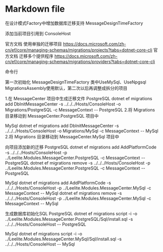 ﻿# Markdown file
在设计模式Factory中增加数据库迁移支持
MessageDesignTimeFactory

添加当前项目引用到 ConsoleHost

官方文档 使用单独的迁移项目
https://docs.microsoft.com/zh-cn/ef/core/managing-schemas/migrations/projects?tabs=dotnet-core-cli
官方文档 迁移多个提供程序
https://docs.microsoft.com/zh-cn/ef/core/managing-schemas/migrations/providers?tabs=dotnet-core-cli

命令行

第一次初始化
MessageDesignTimeFactory 类中UseMySql、UseNpgsql MigrationsAssembly使用默认，第二次以后再调整成拆分的项目

1.在 MessageCenter 项目中生成迁移文件
PostgreSQL
dotnet ef migrations add DbInitMessageCenter -s ../../../Hosts/ConsoleHost -o Migrations/PostgreSQL -c MessageContext -- PostgreSQL
2.将 Migrations 目录移动到 MessageCenter.PostgreSQL 项目中

MySql
dotnet ef migrations add DbInitMessageCenter -s ../../../Hosts/ConsoleHost -o Migrations/MySql -c MessageContext -- MySql
2.将 Migrations 目录移动到 MessageCenter.MySql 项目中


向项目添加新的迁移
PostgreSQL
dotnet ef migrations add AddPlatformCode -s ../../../Hosts/ConsoleHost -p ../Leelite.Modules.MessageCenter.PostgreSQL -c MessageContext -- PostgreSQL
dotnet ef migrations remove -s ../../../Hosts/ConsoleHost -p ../Leelite.Modules.MessageCenter.PostgreSQL -c MessageContext -- PostgreSQL

MySql
dotnet ef migrations add AddPlatformCode -s ../../../Hosts/ConsoleHost -p ../Leelite.Modules.MessageCenter.MySql -c MessageContext -- MySql
dotnet ef migrations remove -s ../../../Hosts/ConsoleHost -p ../Leelite.Modules.MessageCenter.MySql -c MessageContext -- MySql


生成数据库初始化SQL
PostgreSQL
dotnet ef migrations script -i -o ../Leelite.Modules.MessageCenter.PostgreSQL/Sql/install.sql -s ../../../Hosts/ConsoleHost -- PostgreSQL

MySql
dotnet ef migrations script -i -o ../Leelite.Modules.MessageCenter.MySql/Sql/install.sql -s ../../../Hosts/ConsoleHost -- MySql

